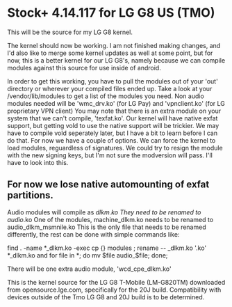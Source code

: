 # Stock+ 4.14.117 for LG G8 US (TMO)
This will be the source for my LG G8 kernel.

The kernel should now be working.
I am not finished making changes, and I'd also like to merge some kernel updates
as well at some point, but for now, this is a better kernel for our LG G8's,
namely because we can compile modules against this source for use inside
of android.

In order to get this working, you have to pull the modules out of your
'out' directory or wherever your compiled files ended up.
Take a look at your /vendor/lib/modules to get a list of the modules you need.
Non audio modules needed will be 'wmc_drv.ko' (for LG Pay) and 'vpnclient.ko'
(for LG proprietary VPN client)
You may note that there is an extra module on your system that we can't compile,
'texfat.ko'. Our kernel will have native exfat support, but getting vold to use
the native support will be trickier. We may have to compile vold seperately later,
but I have a bit to learn before I can do that. For now we have a couple of options.
We can force the kernel to load modules, reguardless of signatures.
We could try to resign the module with the new signing keys, but I'm not sure the
modversion will pass. I'll have to look into this.

## For now we lose native automounting of exfat partitions.

Audio modules will compile as <module>_dlkm.ko
They need to be renamed to audio_<module>.ko
One of the modules, machine_dlkm.ko needs to be renamed to audio_dlkm_msmnile.ko
This is the only file that needs to be renamed differently, the rest can be done
with simple commands like:

find . -name \*_dlkm.ko -exec cp {} modules \;
rename -- _dlkm.ko '.ko' *_dlkm.ko
and
for file in *; do mv $file audio_$file; done;

There will be one extra audio module, 'wcd_cpe_dlkm.ko'


This is the kernel source for the LG G8 T-Mobile (LM-G820TM) downloaded
from opensource.lge.com, specifically for the 20J build. Compatibility with
devices outside of the Tmo LG G8 and 20J build is to be determined. 
